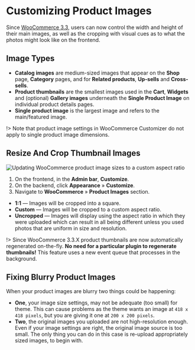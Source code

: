 # Customizing Product Images

Since [WooCommerce 3.3](https://woocommerce.wordpress.com/2017/12/09/wc-3-3-will-look-great-on-all-the-themes), users can now control the width and height of their main images, as well as the cropping with visual cues as to what the photos might look like on the frontend.

## Image Types

* **Catalog images** are medium-sized images that appear on the **Shop** page, **Category** pages, and for **Related products**, **Up-sells** and **Cross-sells**.
* **Product thumbnails** are the smallest images used in the **Cart**, **Widgets** and (optional) **Gallery images** underneath the **Single Product Image** on individual product details pages.
* **Single product image** is the largest image and refers to the main/featured image.

!> Note that product image settings in WooCommerce Customizer do not apply to single product image dimensions.

## Resize And Crop Thumbnail Images

![Updating WooCommerce product image sizes to a custom aspect ratio](img/resize-crop-product-images.png)

1. On the frontend, in the **Admin bar**, **Customize**.
2. On the backend, click **Appearance** » **Customize**.
3. Navigate to **WooCommerce** » **Product Images** section.
  - **1:1** — Images will be cropped into a square.
  - **Custom** — Images will be cropped to a custom aspect ratio.
  - **Uncropped** — Images will display using the aspect ratio in which they were uploaded which can result in all being different unless you used photos that are uniform in size and resolution.
  
!> Since WooCommerce 3.3.X product thumbnails are now automatically regenerated on-the-fly. **No need for a particular plugin to regenerate thumbnails!** This feature uses a new event queue that processes in the background. 

## Fixing Blurry Product Images

When your product images are blurry two things could be happening:

* **One**, your image size settings, may not be adequate (too small) for theme. This can cause problems as the theme wants an image at ```418 x 418 pixels```, but you are giving it one at ```200 x 200 pixels```.
* **Two**, the original images you uploaded are not high-resolution enough. Even if your image settings are right, the original image source is too small. The only thing you can do in this case is re-upload appropriately sized images, to begin with.
